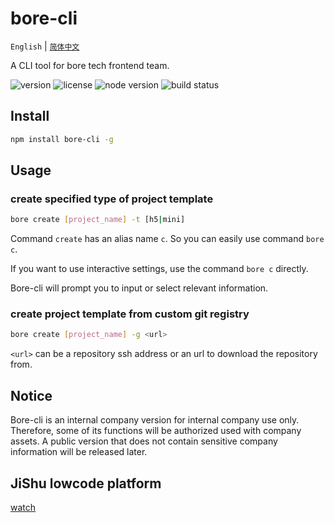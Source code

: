 # bore-cli

`English` | [`简体中文`](./docs/simplified_chinese.md)

A CLI tool for bore tech frontend team.

![version](https://img.shields.io/npm/v/bore-cli) ![license](https://img.shields.io/github/license/xiaofuyesnew/bore-cli) ![node version](https://img.shields.io/node/v/bore-cli) ![build status](https://img.shields.io/github/workflow/status/xiaofuyesnew/bore-cli/publish)

## Install

```bash
npm install bore-cli -g
```

## Usage

### create specified type of project template

```bash
bore create [project_name] -t [h5|mini]
```

Command `create` has an alias name `c`. So you can easily use command `bore c`.

If you want to use interactive settings, use the command `bore c` directly.

Bore-cli will prompt you to input or select relevant information.

### create project template from custom git registry

```bash
bore create [project_name] -g <url>
```

`<url>` can be a repository ssh address or an url to download the repository from.

## Notice

Bore-cli is an internal company version for internal company use only. Therefore, some of its functions will be authorized used with company assets. A public version that does not contain sensitive company information will be released later.

## JiShu lowcode platform

[watch](https://github.com/jishu-lowcode)
